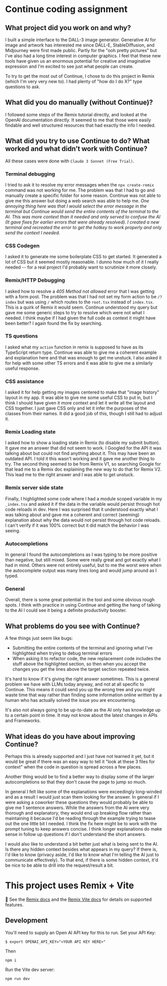 # Continue coding assignment

## What project did you work on and why?

I built a simple interface to the DALL-3 image generator. Generative AI for image and artwork has interested me since DALL-E, StableDiffusion, and Midjourney were first made public. Partly for the "ooh pretty pictures" but I've also had a long time interest in computer graphics. I feel that these new tools have given us an enormous potential for creative and imaginative expression and I'm excited to see just what people can create.

To try to get the most out of Continue, I chose to do this project in Remix (which I'm very very new to). I had plenty of "how do I do X?" type questions to ask.

## What did you do manually (without Continue)?

I followed some steps of the Remix tutorial directly, and looked at the OpenAI documentation directly. It seemed to me that those were easily findable and well structured resources that had exactly the info I needed. 

## What did you try to use Continue to do? What worked and what didn’t work with Continue?

All these cases were done with `Claude 3 Sonnet (Free Trial)`.

### Terminal debugging
I tried to ask it to resolve my error messages when the `npx create-remix` command was not working for me. The problem was that I had to go and manually create a specific folder for some reason. Continue was not able to give me this answer but doing a web search was able to help me. *One annoying thing here was that I would select the error message in the terminal but Continue would send the entire contents of the terminal to the AI. This was more context than it needed and only served to confuse the AI (It gave fixes for earlier errors that were already resolved). I created a new terminal and recreated the error to get the hotkey to work properly and only send the context I needed.*

### CSS Codegen
I asked it to generate me some boilerplate CSS to get started. It generated a lot of CSS but it seemed mostly reasonable. I dunno how much of it I really needed -- for a real project I'd probably want to scrutinize it more closely. 


### Remix/HTTP Debugging
I asked how to resolve a *405 Method not allowed* error that I was getting with a form post. The problem was that I had not set my form action to be `/?index` but was using `/` which routes to the `root.tsx` instead of `index.tsx`. This is a quirk of Remix it would seem. Continue understood my query but gave me some generic steps to try to resolve which were not what I needed. I think maybe if I had given the full code as context it might have been better? I again found the fix by searching. 

### TS questions
I asked what my `action` function in remix is supposed to have as its TypeScript return type. Continue was able to give me a coherent example and explanation here and that was enough to get me unstuck. I also asked it for help with some other TS errors and it was able to give me a similarly useful response.

### CSS assistance
I asked it for help getting my images centered to make that "image history" layout in my app. It was able to give me some useful CSS to put in, but I think I should have given it more context and let it write all the layout and CSS together. I just gave CSS only and let it infer the purposes of the classes from their names. It did a good job of this, though I still had to adjust it.

### Remix Loading state
I asked how to show a loading state in Remix (to disable my submit button). It gave me an answer that did not seem to work. I Googled for the API it was talking about but could not find anything about it. This may have been an outdated API. I told it this wasn't working and it gave me another thing to try. The second thing seemed to be from Remix V1, so searching Google for that lead me to a Remix doc explaining the *new* way to do that for Remix V2. This lead me to the right answer and I was able to get unstuck. 

### Remix server side state
Finally, I highlighted some code where I had a module scoped variable in my `_index.tsx` and asked it if the data in the variable would persist through hot code reloads in dev. Here I was surprised that it understood exactly what I was talking about and gave me a coherent and correct (seeming) explanation about why the data would not persist through hot code reloads. I can't verify if it was 100% correct but it did match the behavior I was seeing.

### Autocompletions
In general I found the autocompletions as I was typing to be more positive than negative, but still mixed. Some were really great and got exactly what I had in mind. Others were not entirely useful, but to me the worst were when the autocomplete output was many lines long and would jump around as I typed. 

### General
Overall, there is some great potential in the tool and some obvious rough spots. I think with practice in using Continue and getting the hang of talking to the AI I could see it being a definite productivity booster.

## What problems do you see with Continue?

A few things just seem like bugs:

- Submitting the entire contents of the terminal and ignoring what I've highlighted when trying to debug terminal errors
- When asking it to refactor code, the new replacement code includes the stuff above the highlighted section, so then when you accept the changes you get the lines above the target section repeated twice. 

It's hard to know if it's giving the right answer sometimes. This is a general problem we have with LLMs today anyway, and not at all specific to Continue. This means it could send you up the wrong tree and you might waste time that way rather than finding some information online written by a human who has actually solved the issue you are encountering.

It's also not always going to be up-to-date as the AI only has knowledge up to a certain point in time. It may not know about the latest changes in APIs and Frameworks.

## What ideas do you have about improving Continue?

Perhaps this is already supported and I just have not learned it yet, but it would be great if there was an easy way to tell it "look at these 3 files for context" when the code in question is spread across a few places. 

Another thing would be to find a better way to display some of the larger autocompletions so that they don't cause the page to jump so much. 

In general I felt like some of the explanations were exceedingly long-winded and as a result I would just scan them looking for the answer. In general if I were asking a coworker these questions they would probably be able to give me 1 sentence answers. While the answers from the AI were very thorough and explanatory, they would end up breaking flow rather than maintaining it because I'd be reading through the example trying to tease out the one little bit I needed. I think the fix here might be to work with the prompt tuning to keep answers concise. I think longer explanations do make sense in follow up questions if I don't understand the short answers.

I would also like to understand a bit better just what is being sent to the AI. Is there any hidden context besides what appears in my query? If there is, I'd like to know (privacy aside, I'd like to know what I'm telling the AI just to communicate effectively). To that end, if there is some hidden context, it'd be nice to be able to drill into the request/result a bit.

# This project uses Remix + Vite

📖 See the [Remix docs](https://remix.run/docs) and the [Remix Vite docs](https://remix.run/docs/en/main/guides/vite) for details on supported features.

## Development
You'll need to supply an Open AI API key for this to run. Set your API Key:
```shellscript
$ export OPENAI_API_KEY="<YOUR API KEY HERE>"
```

Then
```shellscript
npm i
```

Run the Vite dev server:

```shellscript
npm run dev
```
